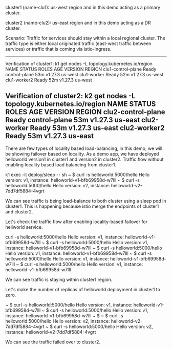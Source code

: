 cluster1 (name-clu1): us-west region and in this demo acting as a primary cluster.

cluster2 (name-clu2): us-east region and in this demo acting as a DR cluster.

Scenario: Traffic for services should stay within a local regional cluster. The traffic type is either local originated traffic (east-west traffic between services) or traffic that is coming via istio-ingress.

----------------------
Verification of cluster1:
k1 get nodes -L topology.kubernetes.io/region
NAME                 STATUS   ROLES           AGE   VERSION   REGION
clu1-control-plane   Ready    control-plane   53m   v1.27.3   us-west
clu1-worker          Ready    <none>          52m   v1.27.3   us-west
clu1-worker2         Ready    <none>          52m   v1.27.3   us-west

Verification of cluster2:
k2 get nodes -L topology.kubernetes.io/region
NAME                 STATUS   ROLES           AGE   VERSION   REGION
clu2-control-plane   Ready    control-plane   53m   v1.27.3   us-east
clu2-worker          Ready    <none>          53m   v1.27.3   us-east
clu2-worker2         Ready    <none>          53m   v1.27.3   us-east
----------------------

There are few types of locality based load-balancing, in this demo, we will be showing failover based on locality.
As a demo app, we have deployed helloworld version1 in cluster1 and version2 in cluster2.
Traffic flow without enabling locality based load balancing from cluster1.

k1 exec -it deploy/sleep -- sh
~ $ curl -s helloworld:5000/hello
Hello version: v1, instance: helloworld-v1-bfb69958d-w7lll
~ $ curl -s helloworld:5000/hello
Hello version: v2, instance: helloworld-v2-7dd7df5884-4vgrt

We can see traffic is being load-balance to both cluster using a sleep pod in cluster1. This is happening because istio merge the endpoints of cluster1 and cluster2.

Let's check the traffic flow after enabling locality-based failover for hellworld service.

curl -s helloworld:5000/hello
Hello version: v1, instance: helloworld-v1-bfb69958d-w7lll
~ $ curl -s helloworld:5000/hello
Hello version: v1, instance: helloworld-v1-bfb69958d-w7lll
~ $ curl -s helloworld:5000/hello
Hello version: v1, instance: helloworld-v1-bfb69958d-w7lll
~ $ curl -s helloworld:5000/hello
Hello version: v1, instance: helloworld-v1-bfb69958d-w7lll
~ $ curl -s helloworld:5000/hello
Hello version: v1, instance: helloworld-v1-bfb69958d-w7lll

We can see traffic is staying within cluster1 region.

Let's make the number of replicas of helloworld deployment in cluster1 to zero.

~ $ curl -s helloworld:5000/hello
Hello version: v1, instance: helloworld-v1-bfb69958d-w7lll
~ $ curl -s helloworld:5000/hello
Hello version: v1, instance: helloworld-v1-bfb69958d-w7lll
~ $ 
~ $ curl -s helloworld:5000/hello
Hello version: v2, instance: helloworld-v2-7dd7df5884-4vgrt
~ $ curl -s helloworld:5000/hello
Hello version: v2, instance: helloworld-v2-7dd7df5884-4vgrt

We can see the traffic failed over to cluster2.